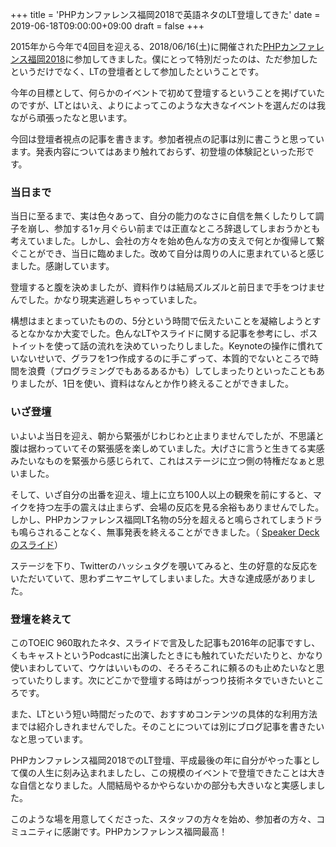 +++
title = 'PHPカンファレンス福岡2018で英語ネタのLT登壇してきた'
date = 2019-06-18T09:00:00+09:00
draft = false
+++

2015年から今年で4回目を迎える、2018/06/16(土)に開催された[PHPカンファレンス福岡2018](https://phpcon.fukuoka.jp/2018/)に参加してきました。僕にとって特別だったのは、ただ参加したというだけでなく、LTの登壇者として参加したということです。

今年の目標として、何らかのイベントで初めて登壇するということを掲げていたのですが、LTとはいえ、よりによってこのような大きなイベントを選んだのは我ながら頑張ったなと思います。

今回は登壇者視点の記事を書きます。参加者視点の記事は別に書こうと思っています。発表内容についてはあまり触れておらず、初登壇の体験記といった形です。

### 当日まで

当日に至るまで、実は色々あって、自分の能力のなさに自信を無くしたりして調子を崩し、参加する1ヶ月ぐらい前までは正直なところ辞退してしまおうかとも考えていました。しかし、会社の方々を始め色んな方の支えで何とか復帰して繋ぐことができ、当日に臨めました。改めて自分は周りの人に恵まれていると感じました。感謝しています。

登壇すると腹を決めましたが、資料作りは結局ズルズルと前日まで手をつけませんでした。かなり現実逃避しちゃっていました。

構想はまとまっていたものの、5分という時間で伝えたいことを凝縮しようとするとなかなか大変でした。色んなLTやスライドに関する記事を参考にし、ポストイットを使って話の流れを決めていったりしました。Keynoteの操作に慣れていないせいで、グラフを1つ作成するのに手こずって、本質的でないところで時間を浪費（プログラミングでもあるあるかも）してしまったりといったこともありましたが、1日を使い、資料はなんとか作り終えることができました。

### いざ登壇

いよいよ当日を迎え、朝から緊張がじわじわと止まりませんでしたが、不思議と腹は据わっていてその緊張感を楽しめていました。大げさに言うと生きてる実感みたいなものを緊張から感じられて、これはステージに立つ側の特権だなぁと思いました。

そして、いざ自分の出番を迎え、壇上に立ち100人以上の観衆を前にすると、マイクを持つ左手の震えは止まらず、会場の反応を見る余裕もありませんでした。しかし、PHPカンファレンス福岡LT名物の5分を超えると鳴らされてしまうドラも鳴らされることなく、無事発表を終えることができました。（
[Speaker Deckのスライド](https://speakerdeck.com/tnagatomi/sohutoueaenziniagaying-yu-niguan-reqin-simufang-fa)）

ステージを下り、Twitterのハッシュタグを覗いてみると、生の好意的な反応をいただいていて、思わずニヤニヤしてしまいました。大きな達成感がありました。

### 登壇を終えて

このTOEIC 960取れたネタ、スライドで言及した記事も2016年の記事ですし、 くもキャストというPodcastに出演したときにも触れていただいたりと、かなり使いまわしていて、ウケはいいものの、そろそろこれに頼るのも止めたいなと思っていたりします。次にどこかで登壇する時はがっつり技術ネタでいきたいところです。

また、LTという短い時間だったので、おすすめコンテンツの具体的な利用方法までは紹介しきれませんでした。そのことについては別にブログ記事を書きたいなと思っています。

PHPカンファレンス福岡2018でのLT登壇、平成最後の年に自分がやった事として僕の人生に刻み込まれましたし、この規模のイベントで登壇できたことは大きな自信となりました。人間結局やるかやらないかの部分も大きいなと実感しました。

このような場を用意してくださった、スタッフの方々を始め、参加者の方々、コミュニティに感謝です。PHPカンファレンス福岡最高！
